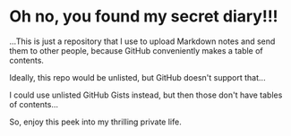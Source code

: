 # Oh no, you found my secret diary!!!

...This is just a repository that I use to upload Markdown notes and send them to other people, because GitHub conveniently makes a table of contents.

Ideally, this repo would be unlisted, but GitHub doesn't support that...

I could use unlisted GitHub Gists instead, but then those don't have tables of contents...

So, enjoy this peek into my thrilling private life.
